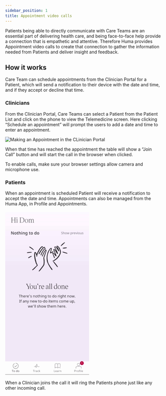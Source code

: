 ```yaml
---
sidebar_position: 1
title: Appointment video calls 
---
```


Patients being able to directly communicate with Care Teams are an essential part of delivering health care, and being face-to-face help provide a connection that is empathetic and attentive. Therefore Huma provides Appointment video calls to create that connection to gather the information needed from Patients and deliver insight and feedback.

## How it works

Care Team can schedule appointments from the Clinician Portal for a Patient, which will send a notification to their device with the date and time, and if they accept or decline that time.

### Clinicians

From the Clinician Portal, Care Teams can select a Patient from the Patient List and click on the phone to view the Telemedicine screen. Here clicking “Schedule an appointment” will prompt the users to add a date and time to enter an appointment. 

![Making an Appointment in the CLinician Portal](./assets/cp-telemedicine.gif)

When that time has reached the appointment the table will show a “Join Call” button and will start the call in the browser when clicked.

To enable calls, make sure your browser settings allow camera and microphone use.

### Patients

When an appointment is scheduled Patient will receive a notification to accept the date and time. Appointments can also be managed from the Huma App, in Profile and Appointments.

![Managing appointments in the Huma App](./assets/appointment.gif)

When a Clinician joins the call it will ring the Patients phone just like any other incoming call.

